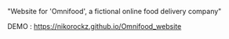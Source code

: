 "Website for 'Omnifood', a fictional online food delivery company" 

DEMO : https://nikorockz.github.io/Omnifood_website
